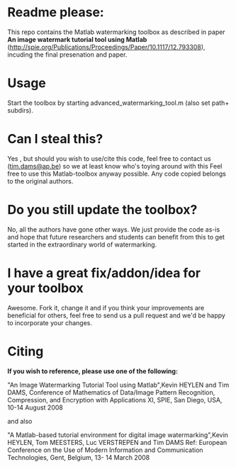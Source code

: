 # Readme please:
This repo contains the Matlab watermarking toolbox as described in paper **An image watermark tutorial tool using Matlab** (http://spie.org/Publications/Proceedings/Paper/10.1117/12.793308), incuding the final presenation and paper.

# Usage
Start the toolbox by starting advanced_watermarking_tool.m  (also set path+ subdirs).

# Can I steal this?
Yes , but should you wish to use/cite this code, feel free to contact us (tim.dams@ap.be) so we at least know who's toying around with this
Feel free to use this Matlab-toolbox anyway possible. Any code copied belongs to the original authors.

# Do you still update the toolbox?
No, all the authors have gone other ways. We just provide the code as-is and hope that future researchers and students can benefit from this to get started in the extraordinary world of watermarking.

# I have a great fix/addon/idea for your toolbox
Awesome. Fork it, change it and if you think your improvements are beneficial for others, feel free to send us a pull request and we'd be happy to incorporate your changes.

# Citing
**If you wish to reference, please use one of the following:**

"An Image Watermarking Tutorial Tool using Matlab",Kevin HEYLEN and Tim DAMS, Conference of Mathematics of Data/Image Pattern Recognition, Compression, and Encryption with Applications XI, SPIE, San Diego, USA, 10-14 August 2008

and also

"A Matlab-based tutorial environment for digital image watermarking",Kevin HEYLEN, Tom MEESTERS, Luc VERSTREPEN and Tim DAMS Ref: European Conference on the Use of Modern Information and Communication Technologies, Gent, Belgium, 13- 14 March 2008

